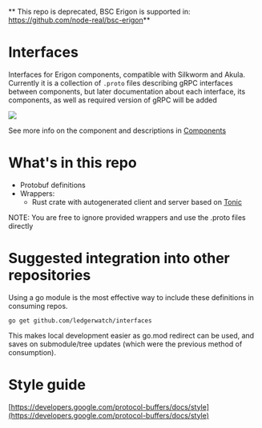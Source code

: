 ** This repo is deprecated, BSC Erigon is supported in: https://github.com/node-real/bsc-erigon**

# Interfaces
Interfaces for Erigon components, compatible with Silkworm and Akula. Currently it is a collection of `.proto` files describing gRPC interfaces between components, but later documentation about each interface, its components, as well as required version of gRPC will be added

<img src="turbo-geth-architecture.png">

See more info on the component and descriptions in [Components](./_docs/README.md)


# What's in this repo
- Protobuf definitions
- Wrappers:
  - Rust crate with autogenerated client and server based on [Tonic](https://github.com/hyperium/tonic)

NOTE: You are free to ignore provided wrappers and use the .proto files directly

# Suggested integration into other repositories

Using a go module is the most effective way to include these definitions in consuming repos.

``` 
go get github.com/ledgerwatch/interfaces
```

This makes local development easier as go.mod redirect can be used, and saves on submodule/tree updates (which were the previous method of consumption).

# Style guide 

[https://developers.google.com/protocol-buffers/docs/style](https://developers.google.com/protocol-buffers/docs/style)
